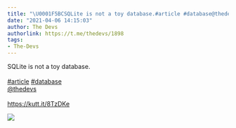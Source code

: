 ```yaml
---
title: "\U0001F5BCSQLite is not a toy database.#article #database@thedevshttps://kutt.it/8TzDKe"
date: "2021-04-06 14:15:03"
author: The Devs
authorlink: https://t.me/thedevs/1898
tags:
- The-Devs
---
```

<p>SQLite is not a toy database.<br><br><a href="https://t.me/thedevs/1898?q=%23article">#article</a> <a href="https://t.me/thedevs/1898?q=%23database">#database</a><br><a href="https://t.me/thedevs" target="_blank">@thedevs</a><br><br><a href="https://kutt.it/8TzDKe" target="_blank" rel="noopener">https://kutt.it/8TzDKe</a></p><img src="https://cdn4.telesco.pe/file/qjQcbl0GCpUnRHBPXMoEXsUsAFA6hjXyCP2rPZqUoZe6AFAJjqB8uADW5nr6kcsRr7fZY4tL65IFb3FTxhZcS6tbJeY5kC_EPIuSxD9-6A9XddkdlLMhcquqrr3rTfcp751wkn8WWbpr1P2WzqZOwasZsVu8194q4UBwGnRWsGo98B7wNxgLJ00Q3euowYuZsJk6HUzXI3FBgqzOJFesJHnYIEnspXLZwaqLStogm0gpZaPGCgmB7G5maOto1MsXdi817FTVt-fxoxIzGHxTUf9W6ihRpPg8vHRXr5DX03wrk2NfLQ9CK2KDVP7W981smfX7VTqooH8ZJhT4mPIajg.jpg" referrerpolicy="no-referrer">